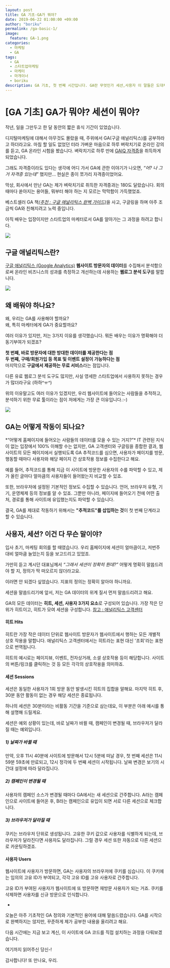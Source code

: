 ```yaml
---
layout: post
title: GA 기초-GA가 뭐야?
date: 2019-06-22 01:00:00 +09:00
author: "boriku"
permalink: /ga-basic-1/
image:
  feature: GA-1.png
categories:
  - 마케팅
  - GA
tags:
  - GA
  - 스타트업마케팅
  - 마케터
  - 마개이너
  - boriku
description: GA 기초, 첫 번째 시간입니다. GA란 무엇인가 세션,사용자 이 말들은 도대체 무슨 뜻인가? 아주 기본적인 GA 용어부터 공부해봅시다-!
---
```

<h1>[GA 기초] GA가 뭐야? 세션이 뭐야?</h1>


작년, 일을 그만두고 한 달 동안의 짧은 휴식 기간이 있었습니다.

디지털마케팅에 대해서 아무것도 몰랐을 때, 주위에서 GA(구글 애널리틱스)를 공부하라고 하더라고요. 마침 할 일도 없었던 터라 가벼운 마음으로 하루 벼락치기로 온라인 강의를 듣고, GA 온라인 시험을 봤습니다. 벼락치기로 하루 만에 [GAIQ 자격증](https://academy.exceedlms.com/student/path/2938)을 취득하게 되었습니다.

그래도 자격증이라도 있다는 생각에 어디 가서 GA에 관한 이야기가 나오면, *“어? 나 그거 자격증 있는데”* 했지만... 현실은 종이 쪼가리 자격증이었어요.

막상, 회사에서 만난 GA는 제가 벼락치기로 취득한 자격증과는 180도 달랐습니다. 회의 때마다 쏟아지는 용어들, 뭐부터 해야 하는 지 모르는 막막함이 가득했었죠.

베스트셀러 GA 책[*(추천 : 구글 애널리틱스 완벽 가이드)*](http://www.yes24.com/Product/goods/57571638)을 사고, 구글링을 하며 아주 조금씩 GA와 친해지려고 노력 중입니다.

아직 배우는 입장이지만 스타트업의 마케터로서 GA를 알아가는 그 과정을 하려고 합니다.

![](https://marketingplatform.google.com/about/static/images/gmp/analytics-smb-benefit.jpg)

<h2> 구글 애널리틱스란?</h2>

[구글 애널리틱스 (Google Analytics)](https://marketingplatform.google.com/about/analytics/?hl=ko)
**웹사이트 방문자의 데이터**를 수집해서 분석함으로써 온라인 비즈니스의 성과를 측정하고 개선하는데 사용하는 **웹로그 분석 도구**를 말합니다.

![](https://lh3.googleusercontent.com/wbnehcVJ-VSc239trOgl_DZYXxAbBAoJCn4tJNGIseAMC4M2gxaqToKDaQBpElOqEQI)

<h2> 왜 배워야 하나요?</h2>

왜, 우리는 GA를 사용해야 할까요?<br>
왜, 특히 마케터에게 GA가 중요할까요?

여러 이유가 있지만, 저는 3가지 이유를 생각했습니다. 뭐든 배우는 이유가 명확해야 더 동기부여가 되겠죠?

**첫 번째, 바로 방문자에 대한 방대한 데이터를 제공한다는 점**<br>
**두 번째, 구매/회원가입 등 목표 및 이벤트 설정이 가능하다는 점**<br>
마지막으로 **구글에서 제공하는 무료 서비스**라는 점입니다.<br>

다른 유료 웹로그 분석 도구도 많지만, 사실 영세한 스타트업에서 사용하지 못하는 경우가 많더라구요 (하하^ㅠ^)

위의 이유말고도 여러 이유가 있겠지만, 우리 웹사이트에 들어오는 사람들을 추적하고, 분석하기 위한 무료 툴이라는 점이 저에게는 가장 큰 이유입니다.:-)

![](https://marketingplatform.google.com/about/static/images/gmp/product-benefits-feature-tout.jpg)

<h2>GA는 어떻게 작동이 되나요?</h2>
*“어떻게 홈페이지에 들어오는 사람들의 데이터를 모을 수 있는 거지?”*
IT 관련된 지식이 없는 입장에서 100% 이해할 수는 없지만, GA 고객센터와 구글링을 종합한 결과,
웹사이트의 모든 페이지에서 실행되도록 GA 추적코드를 심으면, 사용자가 페이지를 방문, 행동할 때마다 사용자와 해당 페이지 간 상호작용 정보를 수집한다고 해요.

예를 들어, 추적코드를 통해 지금 이 사이트에 방문한 사용자의 수를 파악할 수 있고, 제가 올린 글마다 얼마큼의 사용자들이 들어왔는지 비교할 수 있죠.

또한, 브라우저에 설정된 기본적인 정보도 수집할 수 있습니다. 언어, 브라우저 유형, 기기, 운영체제 등의 정보를 알 수 있죠. 그뿐만 아니라, 페이지에 들어오기 전에 어떤 출처, 경로를 통해 사이트에 유입했는지도 파악할 수 있습니다.

결국, GA를 제대로 작동하기 위해서는 **"추적코드"를 삽입하는 것**이 첫 번째 단계라고 할 수 있습니다.


<h2>사용자, 세션? 이건 다 무슨 말이야?</h2>

입사 초기, 마케팅 회의를 할 때였습니다. 우리 홈페이지에 세션이 얼마큼이고, 저번주 대비 얼마큼 늘었는지 등을 보고드리고 있었죠.

가만히 듣고 계시던 대표님께서 *“그래서 세션이 정확히 뭔데?”*
어떻게 명확히 말씀드려야 할 지, 정의가 딱 떠오르지 않더라고요.

이러면 안 되겠다 싶었습니다. 지표의 정의는 정확히 알아야 하니까요.

세션을 말씀드리기에 앞서, 저는 GA 데이터의 위계 질서 먼저 말씀드리려고 해요.

GA의 모든 데이터는 **히트, 세션, 사용자 3가지 요소**로 구성되어 있습니다. 가장 작은 단위가 히트이고, 히트가 모여 세션을 구성합니다.
[참고 : 애널리틱스 고객센터](https://support.google.com/analytics/answer/6086082?hl=ko)

#### 히트 Hits

히트란 가장 작은 데이터 단위로 웹사이트 방문자가 웹사이트에서 행하는 모든 개별적 상호 작용을 말합니다. 애널리틱스 고객센터에서는 히트라는 표현 대신 '조회'라는 표현으로 번역됩니다.

히트의 예시로는 페이지뷰, 이벤트, 전자상거래, 소셜 상호작용 등이 해당합니다. 사이트의 버튼/링크를 클릭하는 것 등 모든 각각의 상호작용을 의미하죠.

#### **세션 Sessions**

세션은 동일한 사용자가 1회 방문 동안 발생시킨 히트의 집합을 말해요. 마지막 히트 후, 30분 동안 활동이 없는 경우 해당 세션은 종료됩니다.

하나의 세션은 30분이라는 비활동 기간을 기준으로 삼는데요, 이 부분은 아래 예시를 통해 설명해 드릴게요.

세션은 예외 상황이 있는데, 바로 날짜가 바뀔 때, 캠페인이 변경될 때, 브라우저가 달라질 때는 예외입니다.

##### 1) 날짜가 바뀔 때

만약, 오후 11시 40분에 사이트에 방문해서 12시 5분에 떠날 경우, 첫 번째 세션은 11시 59분 59초에 만료되고, 12시 정각에 두 번째 세션이 시작됩니다. 날짜 변경은 보기의 시간대 설정에 따라 달라집니다.



##### 2) 캠페인이 변경될 때

사용자의 캠페인 소스가 변경될 때마다 GA에서는 새 세션으로 간주합니다. A라는 캠페인으로 사이트에 들어온 후, B라는 캠페인으로 유입이 되면 서로 다른 세션으로 체크합니다.



##### 3) 브라우저가 달라질 때

쿠키는 브라우저 단위로 생성됩니다. 고유한 쿠키 값으로 사용자를 식별하게 되는데, 브라우저가 달라진다면 사용자도 달라집니다. 그럴 경우 세션 또한 자동으로 다른 세션으로 카운팅하겠죠.



#### **사용자 Users**

웹사이트에 사용자가 방문하면, GA는 사용자의 브라우저에 쿠키를 심습니다. 이 쿠키에는 임의의 고유 ID가 부여되고, 각각 고유 ID를 고유 사용자로 간주합니다.

고유 ID가 부여된 사용자가 웹사이트에 또 방문하면 재방문 사용자가 되는 거죠. 쿠키를 삭제하면 사용자를 신규 방문으로 인식합니다.


-

오늘은 아주 기초적인 GA 정의와 기본적인 용어에 대해 말씀드렸습니다. GA를 시작으로 완벽하지는 않지만, 꾸준하게 제가 공부한 내용을 올리려고 해요.



다음 시간에는 지금 보고 계신, 이 사이트에 GA 코드를 직접 설치하는 과정을 다뤄보겠습니다.

여기까지 읽어주신 당신-!



감사합니다! 또 만나요, 우리.
